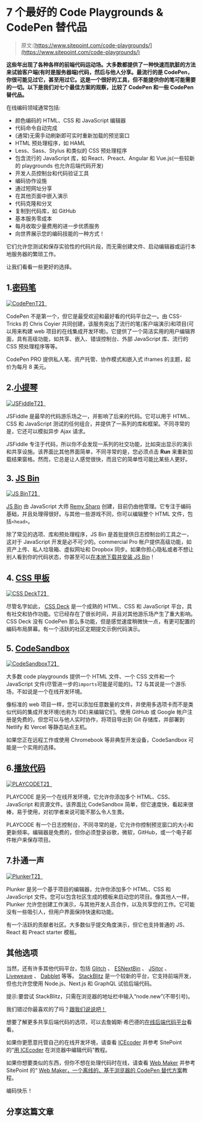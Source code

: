 # 7 个最好的 Code Playgrounds & CodePen 替代品

> 原文:[https://www.sitepoint.com/code-playgrounds/](https://www.sitepoint.com/code-playgrounds/)

**这些年出现了各种各样的前端代码运动场。大多数都提供了一种快速而肮脏的方法来试验客户端(有时是服务器端)代码，然后与他人分享。最流行的是 CodePen，你很可能见过它，甚至用过它。这是一个很好的工具，但不能提供你的笔可能需要的一切。以下是我们对七个最佳方案的观察，比较了 CodePen 和一些 CodePen 替代品。**

在线编码领域通常包括:

*   颜色编码的 HTML、CSS 和 JavaScript 编辑器
*   代码命令自动完成
*   (通常)无需手动刷新即可实时重新加载的预览窗口
*   HTML 预处理程序，如 HAML
*   Less、Sass、Stylus 和类似的 CSS 预处理程序
*   包含流行的 JavaScript 库，如 React、Preact、Angular 和 Vue.js(一些较新的 playgrounds 也允许后端代码开发)
*   开发人员控制台和代码验证工具
*   编码协作设施
*   通过短网址分享
*   在其他页面中嵌入演示
*   代码克隆和分叉
*   复制到代码库，如 GitHub
*   基本服务零成本
*   每月收取少量费用的进一步优质服务
*   向世界展示您的编码技能的一种方式！

它们允许您测试和保存实验性的代码片段，而无需创建文件、启动编辑器或运行本地服务器的繁琐工作。

让我们看看一些更好的选择。

## 1.[密码笔](http://codepen.io/)

[![CodePen](../Images/fecec9cbd7eeb9da207d122c14c22f57.png)T2】](http://codepen.io/)

CodePen 不是第一个，但它是最受欢迎和最好看的代码平台之一。由 CSS-Tricks 的 Chris Coyier 共同创建，该服务突出了流行的笔(客户端演示)和项目(可以用来构建 web 项目的在线集成开发环境)。它提供了一个简洁实用的用户编辑界面，具有高级功能，如共享、嵌入、错误控制台、外部 JavaScript 库、流行的 CSS 预处理程序等等。

CodePen PRO 提供私人笔、资产托管、协作模式和嵌入式 iframes 的主题，起价为每月 8 美元。

## 2.[小提琴](https://jsfiddle.net/)

[![JSFiddle](../Images/2e5d4c8dbea7e986315d52e6e5df9670.png)T2】](https://jsfiddle.net/)

JSFiddle 是最早的代码游乐场之一，并影响了后来的代码。它可以用于 HTML、CSS 和 JavaScript 测试的任何组合，并提供了一系列的库和框架。不同寻常的是，它还可以模拟异步 Ajax 请求。

JSFiddle 专注于代码，所以你不会发现一系列的社交功能，比如突出显示的演示和共享设施。该界面比其他界面简单，不同寻常的是，您必须点击 **Run** 来重新加载结果窗格。然而，它总是让人感觉很快，而且它的简单性可能比某些人更好。

## 3. [JS Bin](http://jsbin.com/)

[![JS Bin](../Images/089ea74cb70f03580a0bd9f0f925bc13.png)T2】](http://jsbin.com/)

[JS Bin](http://jsbin.com/) 由 JavaScript 大师 [Remy Sharp](http://remysharp.com/) 创建，目前仍由他管理。它专注于编码基础，并且处理得很好。与其他一些游戏不同，你可以编辑整个 HTML 文件，包括`<head>`。

除了常见的选项、库和预处理程序，JS Bin 是首批提供日志控制台的工具之一，这对于 JavaScript 开发是必不可少的。commercial Pro 帐户提供高级功能，如资产上传、私人垃圾箱、虚拟网址和 Dropbox 同步。如果你担心隐私或者不想让别人看到你的代码状态，你甚至可以[在本地下载并安装 JS Bin](https://jsbin.com/help/running-a-local-copy-of-jsbin/)！

## 4. [CSS 甲板](http://cssdeck.com/)

[![CSS Deck](../Images/21703d774ef24c226c7f209dc969404d.png)T2】](http://cssdeck.com/)

尽管名字如此， [CSS Deck](http://cssdeck.com/) 是一个成熟的 HTML、CSS 和 JavaScript 平台，具有社交和协作功能。它已经存在了很长时间，并且对其他游乐场产生了重大影响。CSS Deck 没有 CodePen 那么多功能，但是感觉速度稍微快一点，有更可配置的编码布局屏幕。有一个活跃的社区定期提交示例代码演示。

## 5. [CodeSandbox](https://codesandbox.io/)

[![CodeSandbox](../Images/0c1428c2e9fd16f0231279adfb9583b7.png)T2】](https://codesandbox.io/)

大多数 code playgrounds 提供一个 HTML 文件、一个 CSS 文件和一个 JavaScript 文件(尽管进一步的`imports`可能是可能的)。T2 与其说是一个游乐场，不如说是一个在线开发环境。

像标准的 web 项目一样，您可以添加任意数量的文件，并使用多选项卡而不是类似代码的集成开发环境(也称为 IDE)来编辑它们。使用 GitHub 或 Google 帐户注册是免费的，但您可以与他人实时协作，将项目导出到 Git 存储库，并部署到 Netlify 和 Vercel 等静态站点主机。

如果您正在远程工作或使用 Chromebook 等非典型开发设备，CodeSandbox 可能是一个实用的选择。

## 6.[播放代码](https://playcode.io/)

[![PLAYCODE](../Images/d7bff5ad2c6f9a54b94339c982697fe4.png)T2】](https://playcode.io/)

PLAYCODE 是另一个在线开发环境，它允许你添加多个 HTML、CSS、JavaScript 和资源文件。该界面比 CodeSandbox 简单，但它速度快，看起来很棒，易于使用，对初学者来说可能不那么令人生畏。

PLAYCODE 有一个日志控制台，不同寻常的是，它允许你控制预览窗口的大小和更新频率。编辑器是免费的，但你必须登录谷歌，微软，GitHub，或一个电子邮件帐户来保存项目。

## 7.扑通一声

[![Plunker](../Images/d71d3ddf3b09f177074d14e47f02f02b.png)T2】](http://plnkr.co/)

Plunker 是另一个基于项目的编辑器，允许你添加多个 HTML、CSS 和 JavaScript 文件。您可以包含社区生成的模板来启动您的项目。像其他人一样，Plunker 允许您创建工作演示，与其他开发人员合作，以及共享您的工作。它可能没有一些吸引人，但用户界面保持快速和功能。

有一个活跃的贡献者社区。大多数似乎提交角度演示，但它也支持普通的 JS、React 和 Preact starter 模板。

## 其他选项

当然，还有许多其他代码平台，包括 [Glitch](https://glitch.com/) 、 [ESNextBin](https://esnextb.in/) 、 [JSitor](https://jsitor.com/) 、 [Liveweave](http://liveweave.com/) 、 [Dabblet](http://dabblet.com/) 等等。 [StackBlitz](https://stackblitz.com/) 是一个较新的平台，它支持前端开发，但也允许您使用 Node.js、Next.js 和 GraphQL 试验后端代码。

提示:要尝试 StackBlitz，只需在浏览器的地址栏中输入“node.new”(不带引号)。

我们错过你最喜欢的了吗？[跟我们说说吧！](https://twitter.com/sitepointdotcom)

想要了解更多共享后端代码的选项，可以去詹姆斯·希巴德的[在线后端代码平台](https://www.sitepoint.com/round-up-online-code-playgrounds/)看看。

如果你更愿意托管自己的在线开发环境，请查看 [ICEcoder](https://icecoder.net/) 并参考 SitePoint 的“[用 ICEcoder](https://www.sitepoint.com/edit-code-in-the-browser-with-icecoder/) 在浏览器中编辑代码”教程。

如果你想要类似的东西，但你不想在处理代码时在线，请查看 [Web Maker](https://webmakerapp.com/) 并参考 SitePoint 的“ [Web Maker，一个离线的、基于浏览器的 CodePen 替代方案](https://www.sitepoint.com/web-maker-an-offline-browser-based-codepen-alternative/)教程。

编码快乐！

## 分享这篇文章
